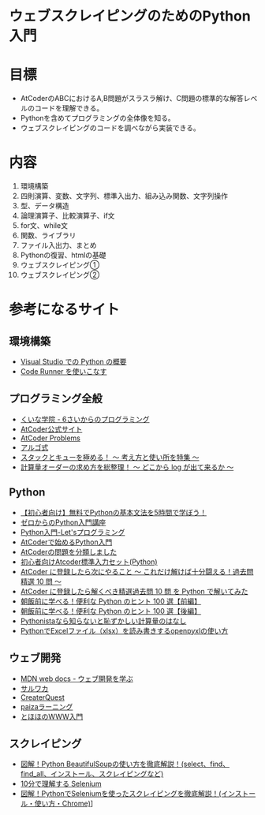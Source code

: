 # ウェブスクレイピングのためのPython入門

# 目標
- AtCoderのABCにおけるA,B問題がスラスラ解け、C問題の標準的な解答レベルのコードを理解できる。
- Pythonを含めてプログラミングの全体像を知る。
- ウェブスクレイピングのコードを調べながら実装できる。
# 内容

1. 環境構築
2. 四則演算、変数、文字列、標準入出力、組み込み関数、文字列操作
3. 型、データ構造
4. 論理演算子、比較演算子、if文
5. for文、while文
6. 関数、ライブラリ
7. ファイル入出力、まとめ
8. Pythonの復習、htmlの基礎
9. ウェブスクレイピング①
10. ウェブスクレイピング②

# 参考になるサイト
## 環境構築
  - [Visual Studio での Python の概要](https://docs.microsoft.com/ja-jp/learn/modules/python-install-vscode/)
  - [Code Runner を使いこなす](https://qiita.com/take_me/items/6a1d2d417889837219d1)

## プログラミング全般
  - [くいな学院 - 6さいからのプログラミング](https://kuina.ch/l6prog)
  - [AtCoder公式サイト](https://atcoder.jp)
  - [AtCoder Problems](https://kenkoooo.com/atcoder/)
  - [アルゴ式](https://algo-method.com/)
  - [スタックとキューを極める！ 〜 考え方と使い所を特集 〜](https://qiita.com/drken/items/6a95b57d2e374a3d3292)
  - [計算量オーダーの求め方を総整理！ 〜 どこから log が出て来るか 〜](https://qiita.com/drken/items/872ebc3a2b5caaa4a0d0)

## Python
  - [【初心者向け】無料でPythonの基本文法を5時間で学ぼう！](https://qiita.com/AI_Academy/items/b97b2178b4d10abe0adb)
  - [ゼロからのPython入門講座](https://www.python.jp/train/index.html)
  - [Python入門-Let'sプログラミング](https://www.javadrive.jp/python/)
  - [AtCoderで始めるPython入門](https://qiita.com/KoyanagiHitoshi/items/3286fbc65d56dd67737c)
  - [AtCoderの問題を分類しました](https://qiita.com/KoyanagiHitoshi/items/32dc42d8c5ee75339e54)
  - [初心者向けAtcoder標準入力セット(Python)](https://qiita.com/jamjamjam/items/e066b8c7bc85487c0785)
  - [AtCoder に登録したら次にやること ～ これだけ解けば十分闘える！過去問精選 10 問 ～](https://qiita.com/drken/items/fd4e5e3630d0f5859067)
  - [AtCoder に登録したら解くべき精選過去問 10 問 を Python で解いてみた](https://delta114514.hatenablog.jp/entry/2018/03/15/014555)
  - [朝飯前に学べる！便利な Python のヒント 100 選【前編】](https://qiita.com/baby-degu/items/05cf809d4d992923020d)
  - [朝飯前に学べる！便利な Python のヒント 100 選【後編】](https://qiita.com/baby-degu/items/532bea7be058c35f61a8)
  - [Pythonistaなら知らないと恥ずかしい計算量のはなし](https://qiita.com/Hironsan/items/68161ee16b1c9d7b25fb)
  - [PythonでExcelファイル（xlsx）を読み書きするopenpyxlの使い方
](https://note.nkmk.me/python-openpyxl-usage/)

## ウェブ開発
  - [ MDN web docs - ウェブ開発を学ぶ](https://developer.mozilla.org/ja/docs/Learn)
  - [サルワカ](https://saruwakakun.com/)
  - [CreaterQuest](https://creatorquest.jp/)
  - [paizaラーニング](https://paiza.jp/works/html/primer)
  - [とほほのWWW入門](https://www.tohoho-web.com/www.htm)

## スクレイピング
- [図解！Python BeautifulSoupの使い方を徹底解説！(select、find、find_all、インストール、スクレイピングなど)](https://ai-inter1.com/beautifulsoup_1/)
- [10分で理解する Selenium](https://qiita.com/Chanmoro/items/9a3c86bb465c1cce738a)
- [図解！PythonでSeleniumを使ったスクレイピングを徹底解説！(インストール・使い方・Chrome)](https://ai-inter1.com/python-selenium/)]
